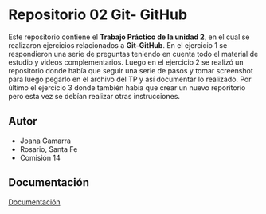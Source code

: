
# Repositorio 02 Git- GitHub

Este repositorio contiene el **Trabajo Práctico de la unidad 2**, en el cual se realizaron ejercicios relacionados a **Git-GitHub**. En el ejercicio 1 se respondieron una serie de preguntas teniendo en cuenta todo el material de estudio y videos complementarios. Luego en el ejercicio 2 se realizó un repositorio donde había que seguir una serie de pasos y tomar screenshot para luego pegarlo en el archivo del TP y así documentar lo realizado. Por último el ejercicio 3 donde también había que crear un nuevo reporitorio pero esta vez se debían realizar otras instrucciones.

## Autor

- Joana Gamarra
- Rosario, Santa Fe
- Comisión 14


## Documentación

[Documentación](https://github.com/Joygamarra09/UTN-TUPaD-P1/blob/main/02%20Trabajo%20Colaborativo/Tp2-GamarraJoana-Com14.pdf)


